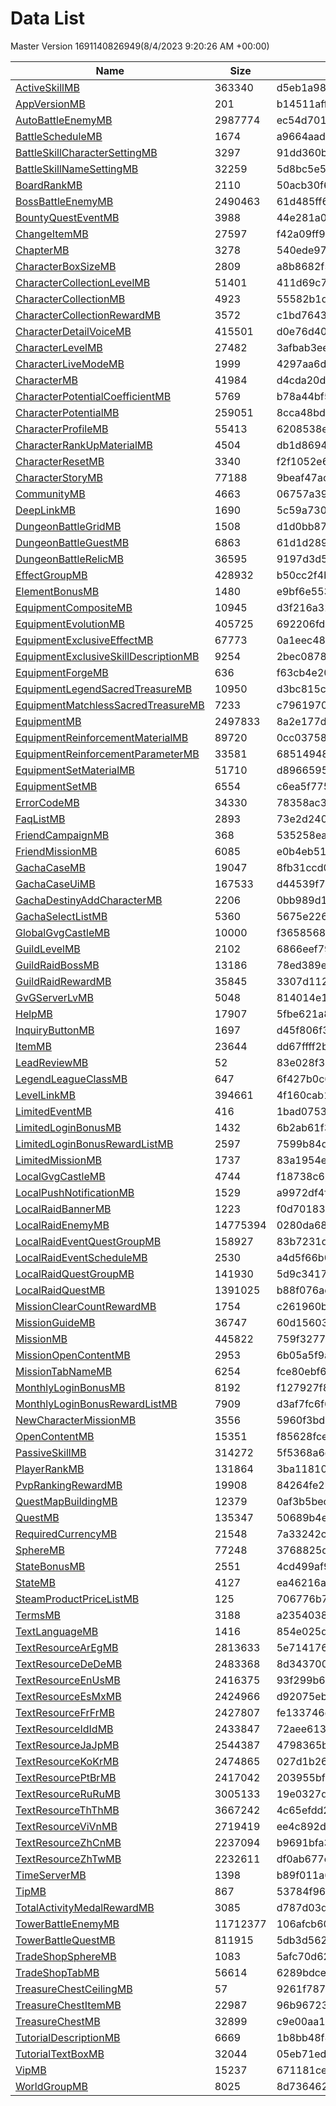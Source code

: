 # Data List
Master Version 1691140826949(8/4/2023 9:20:26 AM +00:00)

|Name|Size|Hash|Parsed Json|
|-|-|-|-|
|[ActiveSkillMB](https://cdn-mememori.akamaized.net/master/prd1/version/1691140826949/ActiveSkillMB) | 363340 | d5eb1a98ea0d53062553cbb4efe39001 | [ActiveSkillMB.json](ActiveSkillMB.json)|
|[AppVersionMB](https://cdn-mememori.akamaized.net/master/prd1/version/1691140826949/AppVersionMB) | 201 | b14511affc16afbc8af6ba83061423a9 | [AppVersionMB.json](AppVersionMB.json)|
|[AutoBattleEnemyMB](https://cdn-mememori.akamaized.net/master/prd1/version/1691140826949/AutoBattleEnemyMB) | 2987774 | ec54d701d91acaf1fdc81d6162a02337 | [AutoBattleEnemyMB.json](AutoBattleEnemyMB.json)|
|[BattleScheduleMB](https://cdn-mememori.akamaized.net/master/prd1/version/1691140826949/BattleScheduleMB) | 1674 | a9664aad57ed8b4ec8a466e7311b7a86 | [BattleScheduleMB.json](BattleScheduleMB.json)|
|[BattleSkillCharacterSettingMB](https://cdn-mememori.akamaized.net/master/prd1/version/1691140826949/BattleSkillCharacterSettingMB) | 3297 | 91dd360b2eb3bd53471072c5ce120e5f | [BattleSkillCharacterSettingMB.json](BattleSkillCharacterSettingMB.json)|
|[BattleSkillNameSettingMB](https://cdn-mememori.akamaized.net/master/prd1/version/1691140826949/BattleSkillNameSettingMB) | 32259 | 5d8bc5e54cd00c6405f3f9f7dc8490dd | [BattleSkillNameSettingMB.json](BattleSkillNameSettingMB.json)|
|[BoardRankMB](https://cdn-mememori.akamaized.net/master/prd1/version/1691140826949/BoardRankMB) | 2110 | 50acb30f646173fd80ee832a82ce8acd | [BoardRankMB.json](BoardRankMB.json)|
|[BossBattleEnemyMB](https://cdn-mememori.akamaized.net/master/prd1/version/1691140826949/BossBattleEnemyMB) | 2490463 | 61d485ff684e4328efb5ef643e45895e | [BossBattleEnemyMB.json](BossBattleEnemyMB.json)|
|[BountyQuestEventMB](https://cdn-mememori.akamaized.net/master/prd1/version/1691140826949/BountyQuestEventMB) | 3988 | 44e281a05aaffe78abe85d960929687f | [BountyQuestEventMB.json](BountyQuestEventMB.json)|
|[ChangeItemMB](https://cdn-mememori.akamaized.net/master/prd1/version/1691140826949/ChangeItemMB) | 27597 | f42a09ff9935b9f9d831570a3ff9cbf6 | [ChangeItemMB.json](ChangeItemMB.json)|
|[ChapterMB](https://cdn-mememori.akamaized.net/master/prd1/version/1691140826949/ChapterMB) | 3278 | 540ede97372c499d95b9ac161718c708 | [ChapterMB.json](ChapterMB.json)|
|[CharacterBoxSizeMB](https://cdn-mememori.akamaized.net/master/prd1/version/1691140826949/CharacterBoxSizeMB) | 2809 | a8b8682f5ce6e644c0ce613e8e249fad | [CharacterBoxSizeMB.json](CharacterBoxSizeMB.json)|
|[CharacterCollectionLevelMB](https://cdn-mememori.akamaized.net/master/prd1/version/1691140826949/CharacterCollectionLevelMB) | 51401 | 411d69c76766afdbdc3846166342cfd5 | [CharacterCollectionLevelMB.json](CharacterCollectionLevelMB.json)|
|[CharacterCollectionMB](https://cdn-mememori.akamaized.net/master/prd1/version/1691140826949/CharacterCollectionMB) | 4923 | 55582b1dc4452e54381519529b08f84b | [CharacterCollectionMB.json](CharacterCollectionMB.json)|
|[CharacterCollectionRewardMB](https://cdn-mememori.akamaized.net/master/prd1/version/1691140826949/CharacterCollectionRewardMB) | 3572 | c1bd7643102199ae6749c9ac1f7e779a | [CharacterCollectionRewardMB.json](CharacterCollectionRewardMB.json)|
|[CharacterDetailVoiceMB](https://cdn-mememori.akamaized.net/master/prd1/version/1691140826949/CharacterDetailVoiceMB) | 415501 | d0e76d4012d35e32ad689ad88faf82c2 | [CharacterDetailVoiceMB.json](CharacterDetailVoiceMB.json)|
|[CharacterLevelMB](https://cdn-mememori.akamaized.net/master/prd1/version/1691140826949/CharacterLevelMB) | 27482 | 3afbab3ee63653e2b37187d446c937c5 | [CharacterLevelMB.json](CharacterLevelMB.json)|
|[CharacterLiveModeMB](https://cdn-mememori.akamaized.net/master/prd1/version/1691140826949/CharacterLiveModeMB) | 1999 | 4297aa6dfd0b3c813217e72fcae1bf84 | [CharacterLiveModeMB.json](CharacterLiveModeMB.json)|
|[CharacterMB](https://cdn-mememori.akamaized.net/master/prd1/version/1691140826949/CharacterMB) | 41984 | d4cda20df142b1161b484218837ba42c | [CharacterMB.json](CharacterMB.json)|
|[CharacterPotentialCoefficientMB](https://cdn-mememori.akamaized.net/master/prd1/version/1691140826949/CharacterPotentialCoefficientMB) | 5769 | b78a44bf51bdfd6064bf6b472b3bfe1d | [CharacterPotentialCoefficientMB.json](CharacterPotentialCoefficientMB.json)|
|[CharacterPotentialMB](https://cdn-mememori.akamaized.net/master/prd1/version/1691140826949/CharacterPotentialMB) | 259051 | 8cca48bd81507f0c09624129321b2f3a | [CharacterPotentialMB.json](CharacterPotentialMB.json)|
|[CharacterProfileMB](https://cdn-mememori.akamaized.net/master/prd1/version/1691140826949/CharacterProfileMB) | 55413 | 6208538e6272e124687a070404dddac4 | [CharacterProfileMB.json](CharacterProfileMB.json)|
|[CharacterRankUpMaterialMB](https://cdn-mememori.akamaized.net/master/prd1/version/1691140826949/CharacterRankUpMaterialMB) | 4504 | db1d8694126ff0c3784dde297a61bed2 | [CharacterRankUpMaterialMB.json](CharacterRankUpMaterialMB.json)|
|[CharacterResetMB](https://cdn-mememori.akamaized.net/master/prd1/version/1691140826949/CharacterResetMB) | 3340 | f2f1052e66a5f2891f79cdf19ee14412 | [CharacterResetMB.json](CharacterResetMB.json)|
|[CharacterStoryMB](https://cdn-mememori.akamaized.net/master/prd1/version/1691140826949/CharacterStoryMB) | 77188 | 9beaf47ac244ec698756e63a0d2fe063 | [CharacterStoryMB.json](CharacterStoryMB.json)|
|[CommunityMB](https://cdn-mememori.akamaized.net/master/prd1/version/1691140826949/CommunityMB) | 4663 | 06757a398fb4bb8eab27e895fb5ea3d4 | [CommunityMB.json](CommunityMB.json)|
|[DeepLinkMB](https://cdn-mememori.akamaized.net/master/prd1/version/1691140826949/DeepLinkMB) | 1690 | 5c59a7301b5dcf25f5d472253826a3b7 | [DeepLinkMB.json](DeepLinkMB.json)|
|[DungeonBattleGridMB](https://cdn-mememori.akamaized.net/master/prd1/version/1691140826949/DungeonBattleGridMB) | 1508 | d1d0bb870c358c7985224e134155c50d | [DungeonBattleGridMB.json](DungeonBattleGridMB.json)|
|[DungeonBattleGuestMB](https://cdn-mememori.akamaized.net/master/prd1/version/1691140826949/DungeonBattleGuestMB) | 6863 | 61d1d289773afb9af67ff9c612ca25f3 | [DungeonBattleGuestMB.json](DungeonBattleGuestMB.json)|
|[DungeonBattleRelicMB](https://cdn-mememori.akamaized.net/master/prd1/version/1691140826949/DungeonBattleRelicMB) | 36595 | 9197d3d5205bcf4f157636b68e5924e2 | [DungeonBattleRelicMB.json](DungeonBattleRelicMB.json)|
|[EffectGroupMB](https://cdn-mememori.akamaized.net/master/prd1/version/1691140826949/EffectGroupMB) | 428932 | b50cc2f4bf11d055e043fa2dfabc0203 | [EffectGroupMB.json](EffectGroupMB.json)|
|[ElementBonusMB](https://cdn-mememori.akamaized.net/master/prd1/version/1691140826949/ElementBonusMB) | 1480 | e9bf6e553b877c54fcaf45f6909340e5 | [ElementBonusMB.json](ElementBonusMB.json)|
|[EquipmentCompositeMB](https://cdn-mememori.akamaized.net/master/prd1/version/1691140826949/EquipmentCompositeMB) | 10945 | d3f216a3216ec94d764dd1576cde14a5 | [EquipmentCompositeMB.json](EquipmentCompositeMB.json)|
|[EquipmentEvolutionMB](https://cdn-mememori.akamaized.net/master/prd1/version/1691140826949/EquipmentEvolutionMB) | 405725 | 692206fdeac571598e36b107de099244 | [EquipmentEvolutionMB.json](EquipmentEvolutionMB.json)|
|[EquipmentExclusiveEffectMB](https://cdn-mememori.akamaized.net/master/prd1/version/1691140826949/EquipmentExclusiveEffectMB) | 67773 | 0a1eec48f24bc3693b9ebfd7a49e89d0 | [EquipmentExclusiveEffectMB.json](EquipmentExclusiveEffectMB.json)|
|[EquipmentExclusiveSkillDescriptionMB](https://cdn-mememori.akamaized.net/master/prd1/version/1691140826949/EquipmentExclusiveSkillDescriptionMB) | 9254 | 2bec08789a580b33ecfe5055247dfe96 | [EquipmentExclusiveSkillDescriptionMB.json](EquipmentExclusiveSkillDescriptionMB.json)|
|[EquipmentForgeMB](https://cdn-mememori.akamaized.net/master/prd1/version/1691140826949/EquipmentForgeMB) | 636 | f63cb4e20c64145b75678f2c3970f73b | [EquipmentForgeMB.json](EquipmentForgeMB.json)|
|[EquipmentLegendSacredTreasureMB](https://cdn-mememori.akamaized.net/master/prd1/version/1691140826949/EquipmentLegendSacredTreasureMB) | 10950 | d3bc815ca981d850d58b8fe7939a22dc | [EquipmentLegendSacredTreasureMB.json](EquipmentLegendSacredTreasureMB.json)|
|[EquipmentMatchlessSacredTreasureMB](https://cdn-mememori.akamaized.net/master/prd1/version/1691140826949/EquipmentMatchlessSacredTreasureMB) | 7233 | c79619709504910611ff437c19b77849 | [EquipmentMatchlessSacredTreasureMB.json](EquipmentMatchlessSacredTreasureMB.json)|
|[EquipmentMB](https://cdn-mememori.akamaized.net/master/prd1/version/1691140826949/EquipmentMB) | 2497833 | 8a2e177d481b14c092d34974d273cfb6 | [EquipmentMB.json](EquipmentMB.json)|
|[EquipmentReinforcementMaterialMB](https://cdn-mememori.akamaized.net/master/prd1/version/1691140826949/EquipmentReinforcementMaterialMB) | 89720 | 0cc037589af193ffe47ad07eea108ad4 | [EquipmentReinforcementMaterialMB.json](EquipmentReinforcementMaterialMB.json)|
|[EquipmentReinforcementParameterMB](https://cdn-mememori.akamaized.net/master/prd1/version/1691140826949/EquipmentReinforcementParameterMB) | 33581 | 68514948161aa4aa66611f61342bafc6 | [EquipmentReinforcementParameterMB.json](EquipmentReinforcementParameterMB.json)|
|[EquipmentSetMaterialMB](https://cdn-mememori.akamaized.net/master/prd1/version/1691140826949/EquipmentSetMaterialMB) | 51710 | d8966595a7180a90002a1f5d96b16ff0 | [EquipmentSetMaterialMB.json](EquipmentSetMaterialMB.json)|
|[EquipmentSetMB](https://cdn-mememori.akamaized.net/master/prd1/version/1691140826949/EquipmentSetMB) | 6554 | c6ea5f7754dc9d4c3441d2f13274eaaa | [EquipmentSetMB.json](EquipmentSetMB.json)|
|[ErrorCodeMB](https://cdn-mememori.akamaized.net/master/prd1/version/1691140826949/ErrorCodeMB) | 34330 | 78358ac3f89f070cb60afccbb9c32651 | [ErrorCodeMB.json](ErrorCodeMB.json)|
|[FaqListMB](https://cdn-mememori.akamaized.net/master/prd1/version/1691140826949/FaqListMB) | 2893 | 73e2d240bd45bfcaac31ac16d6aa32c1 | [FaqListMB.json](FaqListMB.json)|
|[FriendCampaignMB](https://cdn-mememori.akamaized.net/master/prd1/version/1691140826949/FriendCampaignMB) | 368 | 535258eac861c6e8c6eff0955ba6ba3c | [FriendCampaignMB.json](FriendCampaignMB.json)|
|[FriendMissionMB](https://cdn-mememori.akamaized.net/master/prd1/version/1691140826949/FriendMissionMB) | 6085 | e0b4eb519876a899b53cc310bafa0548 | [FriendMissionMB.json](FriendMissionMB.json)|
|[GachaCaseMB](https://cdn-mememori.akamaized.net/master/prd1/version/1691140826949/GachaCaseMB) | 19047 | 8fb31ccd09cc0108104e25a825c1db26 | [GachaCaseMB.json](GachaCaseMB.json)|
|[GachaCaseUiMB](https://cdn-mememori.akamaized.net/master/prd1/version/1691140826949/GachaCaseUiMB) | 167533 | d44539f70ffbad381dbccfd5458e4370 | [GachaCaseUiMB.json](GachaCaseUiMB.json)|
|[GachaDestinyAddCharacterMB](https://cdn-mememori.akamaized.net/master/prd1/version/1691140826949/GachaDestinyAddCharacterMB) | 2206 | 0bb989d1086406a37abc60b01949178d | [GachaDestinyAddCharacterMB.json](GachaDestinyAddCharacterMB.json)|
|[GachaSelectListMB](https://cdn-mememori.akamaized.net/master/prd1/version/1691140826949/GachaSelectListMB) | 5360 | 5675e2266a0c3df8de18c259eec0943c | [GachaSelectListMB.json](GachaSelectListMB.json)|
|[GlobalGvgCastleMB](https://cdn-mememori.akamaized.net/master/prd1/version/1691140826949/GlobalGvgCastleMB) | 10000 | f3658568a1d613e3c56998853a67930d | [GlobalGvgCastleMB.json](GlobalGvgCastleMB.json)|
|[GuildLevelMB](https://cdn-mememori.akamaized.net/master/prd1/version/1691140826949/GuildLevelMB) | 2102 | 6866eef799fdd7bc19fdaf7926e0c0a2 | [GuildLevelMB.json](GuildLevelMB.json)|
|[GuildRaidBossMB](https://cdn-mememori.akamaized.net/master/prd1/version/1691140826949/GuildRaidBossMB) | 13186 | 78ed389ef9406b143c4d71cff8fcdd59 | [GuildRaidBossMB.json](GuildRaidBossMB.json)|
|[GuildRaidRewardMB](https://cdn-mememori.akamaized.net/master/prd1/version/1691140826949/GuildRaidRewardMB) | 35845 | 3307d1129821461a5381016b64f07e59 | [GuildRaidRewardMB.json](GuildRaidRewardMB.json)|
|[GvGServerLvMB](https://cdn-mememori.akamaized.net/master/prd1/version/1691140826949/GvGServerLvMB) | 5048 | 814014e1e63d1039068886e5abe1438a | [GvGServerLvMB.json](GvGServerLvMB.json)|
|[HelpMB](https://cdn-mememori.akamaized.net/master/prd1/version/1691140826949/HelpMB) | 17907 | 5fbe621a8d9e41bd5ce21be56e9ffb39 | [HelpMB.json](HelpMB.json)|
|[InquiryButtonMB](https://cdn-mememori.akamaized.net/master/prd1/version/1691140826949/InquiryButtonMB) | 1697 | d45f806f345c43b5c0f355ccf58fe3a4 | [InquiryButtonMB.json](InquiryButtonMB.json)|
|[ItemMB](https://cdn-mememori.akamaized.net/master/prd1/version/1691140826949/ItemMB) | 23644 | dd67ffff2bc77e7b896622125f333403 | [ItemMB.json](ItemMB.json)|
|[LeadReviewMB](https://cdn-mememori.akamaized.net/master/prd1/version/1691140826949/LeadReviewMB) | 52 | 83e028f348df8347e115f132b3e4d34f | [LeadReviewMB.json](LeadReviewMB.json)|
|[LegendLeagueClassMB](https://cdn-mememori.akamaized.net/master/prd1/version/1691140826949/LegendLeagueClassMB) | 647 | 6f427b0c6ecadc04097ae3a7795de41d | [LegendLeagueClassMB.json](LegendLeagueClassMB.json)|
|[LevelLinkMB](https://cdn-mememori.akamaized.net/master/prd1/version/1691140826949/LevelLinkMB) | 394661 | 4f160cab17eccd1acaa39a2991d87aa8 | [LevelLinkMB.json](LevelLinkMB.json)|
|[LimitedEventMB](https://cdn-mememori.akamaized.net/master/prd1/version/1691140826949/LimitedEventMB) | 416 | 1bad075319105f3e41b8baa6d6f6679b | [LimitedEventMB.json](LimitedEventMB.json)|
|[LimitedLoginBonusMB](https://cdn-mememori.akamaized.net/master/prd1/version/1691140826949/LimitedLoginBonusMB) | 1432 | 6b2ab61f3b935eed29e40015795c5052 | [LimitedLoginBonusMB.json](LimitedLoginBonusMB.json)|
|[LimitedLoginBonusRewardListMB](https://cdn-mememori.akamaized.net/master/prd1/version/1691140826949/LimitedLoginBonusRewardListMB) | 2597 | 7599b84dac0adcca590e89b07bff55b5 | [LimitedLoginBonusRewardListMB.json](LimitedLoginBonusRewardListMB.json)|
|[LimitedMissionMB](https://cdn-mememori.akamaized.net/master/prd1/version/1691140826949/LimitedMissionMB) | 1737 | 83a1954ea175fe049cbf927258bba020 | [LimitedMissionMB.json](LimitedMissionMB.json)|
|[LocalGvgCastleMB](https://cdn-mememori.akamaized.net/master/prd1/version/1691140826949/LocalGvgCastleMB) | 4744 | f18738c6617ae5163fbdacfd216532fd | [LocalGvgCastleMB.json](LocalGvgCastleMB.json)|
|[LocalPushNotificationMB](https://cdn-mememori.akamaized.net/master/prd1/version/1691140826949/LocalPushNotificationMB) | 1529 | a9972df4f38e4752f45197dbce4ac352 | [LocalPushNotificationMB.json](LocalPushNotificationMB.json)|
|[LocalRaidBannerMB](https://cdn-mememori.akamaized.net/master/prd1/version/1691140826949/LocalRaidBannerMB) | 1223 | f0d70183ae01bb9b0d1ac2687addecc5 | [LocalRaidBannerMB.json](LocalRaidBannerMB.json)|
|[LocalRaidEnemyMB](https://cdn-mememori.akamaized.net/master/prd1/version/1691140826949/LocalRaidEnemyMB) | 14775394 | 0280da68f99a7340593e3728bba37e47 | [LocalRaidEnemyMB.json](LocalRaidEnemyMB.json)|
|[LocalRaidEventQuestGroupMB](https://cdn-mememori.akamaized.net/master/prd1/version/1691140826949/LocalRaidEventQuestGroupMB) | 158927 | 83b7231deea45dc136daeb11b866e984 | [LocalRaidEventQuestGroupMB.json](LocalRaidEventQuestGroupMB.json)|
|[LocalRaidEventScheduleMB](https://cdn-mememori.akamaized.net/master/prd1/version/1691140826949/LocalRaidEventScheduleMB) | 2530 | a4d5f66b0d17b639aea56b327e23ccb0 | [LocalRaidEventScheduleMB.json](LocalRaidEventScheduleMB.json)|
|[LocalRaidQuestGroupMB](https://cdn-mememori.akamaized.net/master/prd1/version/1691140826949/LocalRaidQuestGroupMB) | 141930 | 5d9c34175aea899027d719e0e1efed2b | [LocalRaidQuestGroupMB.json](LocalRaidQuestGroupMB.json)|
|[LocalRaidQuestMB](https://cdn-mememori.akamaized.net/master/prd1/version/1691140826949/LocalRaidQuestMB) | 1391025 | b88f076acab52b4d8096752543c7eb9b | [LocalRaidQuestMB.json](LocalRaidQuestMB.json)|
|[MissionClearCountRewardMB](https://cdn-mememori.akamaized.net/master/prd1/version/1691140826949/MissionClearCountRewardMB) | 1754 | c261960bcbb3023dcb6bd5c1cc560dec | [MissionClearCountRewardMB.json](MissionClearCountRewardMB.json)|
|[MissionGuideMB](https://cdn-mememori.akamaized.net/master/prd1/version/1691140826949/MissionGuideMB) | 36747 | 60d15603284ff07bce4963d7df237b47 | [MissionGuideMB.json](MissionGuideMB.json)|
|[MissionMB](https://cdn-mememori.akamaized.net/master/prd1/version/1691140826949/MissionMB) | 445822 | 759f3277f10ecd29388b6e8bcd62fb1f | [MissionMB.json](MissionMB.json)|
|[MissionOpenContentMB](https://cdn-mememori.akamaized.net/master/prd1/version/1691140826949/MissionOpenContentMB) | 2953 | 6b05a5f9a8e325a8b30673dbc45a0443 | [MissionOpenContentMB.json](MissionOpenContentMB.json)|
|[MissionTabNameMB](https://cdn-mememori.akamaized.net/master/prd1/version/1691140826949/MissionTabNameMB) | 6254 | fce80ebf6ded78fbfd8c109276ba6ba8 | [MissionTabNameMB.json](MissionTabNameMB.json)|
|[MonthlyLoginBonusMB](https://cdn-mememori.akamaized.net/master/prd1/version/1691140826949/MonthlyLoginBonusMB) | 8192 | f127927f872116afeb603d16328c987c | [MonthlyLoginBonusMB.json](MonthlyLoginBonusMB.json)|
|[MonthlyLoginBonusRewardListMB](https://cdn-mememori.akamaized.net/master/prd1/version/1691140826949/MonthlyLoginBonusRewardListMB) | 7909 | d3af7fc6f6a60ec35ec9e1b9fde2bb1d | [MonthlyLoginBonusRewardListMB.json](MonthlyLoginBonusRewardListMB.json)|
|[NewCharacterMissionMB](https://cdn-mememori.akamaized.net/master/prd1/version/1691140826949/NewCharacterMissionMB) | 3556 | 5960f3bd524dbeb415474944207fc180 | [NewCharacterMissionMB.json](NewCharacterMissionMB.json)|
|[OpenContentMB](https://cdn-mememori.akamaized.net/master/prd1/version/1691140826949/OpenContentMB) | 15351 | f85628fce1843075cdd272b4232eca61 | [OpenContentMB.json](OpenContentMB.json)|
|[PassiveSkillMB](https://cdn-mememori.akamaized.net/master/prd1/version/1691140826949/PassiveSkillMB) | 314272 | 5f5368a6e8dca2b2ee495272975df104 | [PassiveSkillMB.json](PassiveSkillMB.json)|
|[PlayerRankMB](https://cdn-mememori.akamaized.net/master/prd1/version/1691140826949/PlayerRankMB) | 131864 | 3ba11810f19ef719d0345db39a5f0aa7 | [PlayerRankMB.json](PlayerRankMB.json)|
|[PvpRankingRewardMB](https://cdn-mememori.akamaized.net/master/prd1/version/1691140826949/PvpRankingRewardMB) | 19908 | 84264fe2b1e6d9485ae486e7b4a12aa0 | [PvpRankingRewardMB.json](PvpRankingRewardMB.json)|
|[QuestMapBuildingMB](https://cdn-mememori.akamaized.net/master/prd1/version/1691140826949/QuestMapBuildingMB) | 12379 | 0af3b5becbdb1e3c03c9729cbf65ee95 | [QuestMapBuildingMB.json](QuestMapBuildingMB.json)|
|[QuestMB](https://cdn-mememori.akamaized.net/master/prd1/version/1691140826949/QuestMB) | 135347 | 50689b4eb6422b4c4aa70b6abad013fb | [QuestMB.json](QuestMB.json)|
|[RequiredCurrencyMB](https://cdn-mememori.akamaized.net/master/prd1/version/1691140826949/RequiredCurrencyMB) | 21548 | 7a33242ce3863ecdafd0d4240921b3ff | [RequiredCurrencyMB.json](RequiredCurrencyMB.json)|
|[SphereMB](https://cdn-mememori.akamaized.net/master/prd1/version/1691140826949/SphereMB) | 77248 | 3768825d4fbee44fd4a61b2dca738764 | [SphereMB.json](SphereMB.json)|
|[StateBonusMB](https://cdn-mememori.akamaized.net/master/prd1/version/1691140826949/StateBonusMB) | 2551 | 4cd499af94b78993bb926276f5696c6f | [StateBonusMB.json](StateBonusMB.json)|
|[StateMB](https://cdn-mememori.akamaized.net/master/prd1/version/1691140826949/StateMB) | 4127 | ea46216a827aa77f85c846debf1f3aea | [StateMB.json](StateMB.json)|
|[SteamProductPriceListMB](https://cdn-mememori.akamaized.net/master/prd1/version/1691140826949/SteamProductPriceListMB) | 125 | 706776b71597ecfda2b9ec59e38e38e8 | [SteamProductPriceListMB.json](SteamProductPriceListMB.json)|
|[TermsMB](https://cdn-mememori.akamaized.net/master/prd1/version/1691140826949/TermsMB) | 3188 | a235403892e9f8b5113924a79aee7b7d | [TermsMB.json](TermsMB.json)|
|[TextLanguageMB](https://cdn-mememori.akamaized.net/master/prd1/version/1691140826949/TextLanguageMB) | 1416 | 854e025d0c06091f4fbe252b16557daa | [TextLanguageMB.json](TextLanguageMB.json)|
|[TextResourceArEgMB](https://cdn-mememori.akamaized.net/master/prd1/version/1691140826949/TextResourceArEgMB) | 2813633 | 5e714176bc4dc86cdb5d74ed174ae43c | [TextResourceArEgMB.json](TextResourceArEgMB.json)|
|[TextResourceDeDeMB](https://cdn-mememori.akamaized.net/master/prd1/version/1691140826949/TextResourceDeDeMB) | 2483368 | 8d343700ea146d6c09aef2853be05731 | [TextResourceDeDeMB.json](TextResourceDeDeMB.json)|
|[TextResourceEnUsMB](https://cdn-mememori.akamaized.net/master/prd1/version/1691140826949/TextResourceEnUsMB) | 2416375 | 93f299b62bd7a0f383af7f93b13fec30 | [TextResourceEnUsMB.json](TextResourceEnUsMB.json)|
|[TextResourceEsMxMB](https://cdn-mememori.akamaized.net/master/prd1/version/1691140826949/TextResourceEsMxMB) | 2424966 | d92075ebea3ce7e61fe1b6d5df487745 | [TextResourceEsMxMB.json](TextResourceEsMxMB.json)|
|[TextResourceFrFrMB](https://cdn-mememori.akamaized.net/master/prd1/version/1691140826949/TextResourceFrFrMB) | 2427807 | fe133746d6e7ee806d98a63b8075f5f2 | [TextResourceFrFrMB.json](TextResourceFrFrMB.json)|
|[TextResourceIdIdMB](https://cdn-mememori.akamaized.net/master/prd1/version/1691140826949/TextResourceIdIdMB) | 2433847 | 72aee6136ae68ae876d1f93d55b0bfdf | [TextResourceIdIdMB.json](TextResourceIdIdMB.json)|
|[TextResourceJaJpMB](https://cdn-mememori.akamaized.net/master/prd1/version/1691140826949/TextResourceJaJpMB) | 2544387 | 4798365b72808badec91114be3d0dbfa | [TextResourceJaJpMB.json](TextResourceJaJpMB.json)|
|[TextResourceKoKrMB](https://cdn-mememori.akamaized.net/master/prd1/version/1691140826949/TextResourceKoKrMB) | 2474865 | 027d1b26c1c7b94441484f43b7621f9d | [TextResourceKoKrMB.json](TextResourceKoKrMB.json)|
|[TextResourcePtBrMB](https://cdn-mememori.akamaized.net/master/prd1/version/1691140826949/TextResourcePtBrMB) | 2417042 | 203955bf26ed0a2b24f096f2896ce038 | [TextResourcePtBrMB.json](TextResourcePtBrMB.json)|
|[TextResourceRuRuMB](https://cdn-mememori.akamaized.net/master/prd1/version/1691140826949/TextResourceRuRuMB) | 3005133 | 19e0327d65c8d2769e65f3a3ac794a3a | [TextResourceRuRuMB.json](TextResourceRuRuMB.json)|
|[TextResourceThThMB](https://cdn-mememori.akamaized.net/master/prd1/version/1691140826949/TextResourceThThMB) | 3667242 | 4c65efdd25829e5484ce92fc812b793d | [TextResourceThThMB.json](TextResourceThThMB.json)|
|[TextResourceViVnMB](https://cdn-mememori.akamaized.net/master/prd1/version/1691140826949/TextResourceViVnMB) | 2719419 | ee4c892dec4c50e977033467495b59e7 | [TextResourceViVnMB.json](TextResourceViVnMB.json)|
|[TextResourceZhCnMB](https://cdn-mememori.akamaized.net/master/prd1/version/1691140826949/TextResourceZhCnMB) | 2237094 | b9691bfa3677e5536efb713bcc8b6e2b | [TextResourceZhCnMB.json](TextResourceZhCnMB.json)|
|[TextResourceZhTwMB](https://cdn-mememori.akamaized.net/master/prd1/version/1691140826949/TextResourceZhTwMB) | 2232611 | df0ab677c2f3423b0ec1723fa3a7af10 | [TextResourceZhTwMB.json](TextResourceZhTwMB.json)|
|[TimeServerMB](https://cdn-mememori.akamaized.net/master/prd1/version/1691140826949/TimeServerMB) | 1398 | b89f011a66251615978289ef3efb9d4a | [TimeServerMB.json](TimeServerMB.json)|
|[TipMB](https://cdn-mememori.akamaized.net/master/prd1/version/1691140826949/TipMB) | 867 | 53784f966d1fa560a1e75db0b670395b | [TipMB.json](TipMB.json)|
|[TotalActivityMedalRewardMB](https://cdn-mememori.akamaized.net/master/prd1/version/1691140826949/TotalActivityMedalRewardMB) | 3085 | d787d03d845c29c4a6b5ad8a8d744af8 | [TotalActivityMedalRewardMB.json](TotalActivityMedalRewardMB.json)|
|[TowerBattleEnemyMB](https://cdn-mememori.akamaized.net/master/prd1/version/1691140826949/TowerBattleEnemyMB) | 11712377 | 106afcb609cb5e8b56aca1aff4396521 | [TowerBattleEnemyMB.json](TowerBattleEnemyMB.json)|
|[TowerBattleQuestMB](https://cdn-mememori.akamaized.net/master/prd1/version/1691140826949/TowerBattleQuestMB) | 811915 | 5db3d5625d5afa79518f7093bb2723cd | [TowerBattleQuestMB.json](TowerBattleQuestMB.json)|
|[TradeShopSphereMB](https://cdn-mememori.akamaized.net/master/prd1/version/1691140826949/TradeShopSphereMB) | 1083 | 5afc70d62906311a1cf81940d2a62fb3 | [TradeShopSphereMB.json](TradeShopSphereMB.json)|
|[TradeShopTabMB](https://cdn-mememori.akamaized.net/master/prd1/version/1691140826949/TradeShopTabMB) | 56614 | 6289bdce2d1aefa9610b6bbb2453838a | [TradeShopTabMB.json](TradeShopTabMB.json)|
|[TreasureChestCeilingMB](https://cdn-mememori.akamaized.net/master/prd1/version/1691140826949/TreasureChestCeilingMB) | 57 | 9261f7876b178ce3055e3e0672156e64 | [TreasureChestCeilingMB.json](TreasureChestCeilingMB.json)|
|[TreasureChestItemMB](https://cdn-mememori.akamaized.net/master/prd1/version/1691140826949/TreasureChestItemMB) | 22987 | 96b9672369494dd0272c6cff2ebaf64d | [TreasureChestItemMB.json](TreasureChestItemMB.json)|
|[TreasureChestMB](https://cdn-mememori.akamaized.net/master/prd1/version/1691140826949/TreasureChestMB) | 32899 | c9e00aa10a2edee70baea6793eb6bdee | [TreasureChestMB.json](TreasureChestMB.json)|
|[TutorialDescriptionMB](https://cdn-mememori.akamaized.net/master/prd1/version/1691140826949/TutorialDescriptionMB) | 6669 | 1b8bb48f8f985d3a7e6a8794a1985b07 | [TutorialDescriptionMB.json](TutorialDescriptionMB.json)|
|[TutorialTextBoxMB](https://cdn-mememori.akamaized.net/master/prd1/version/1691140826949/TutorialTextBoxMB) | 32044 | 05eb71edd504e05f627ed2ae349a0b72 | [TutorialTextBoxMB.json](TutorialTextBoxMB.json)|
|[VipMB](https://cdn-mememori.akamaized.net/master/prd1/version/1691140826949/VipMB) | 15237 | 671181ce7003cb6deadca2a3f0cdcd05 | [VipMB.json](VipMB.json)|
|[WorldGroupMB](https://cdn-mememori.akamaized.net/master/prd1/version/1691140826949/WorldGroupMB) | 8025 | 8d736462dfc7a072cc814a6ffedeceb8 | [WorldGroupMB.json](WorldGroupMB.json)|
